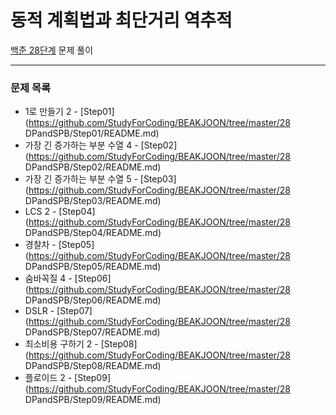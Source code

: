 # 동적 계획법과 최단거리 역추적
[백준 28단계](https://www.acmicpc.net/step/41) 문제 풀이

---

### 문제 목록

- 1로 만들기 2 - [Step01](https://github.com/StudyForCoding/BEAKJOON/tree/master/28 DPandSPB/Step01/README.md)
- 가장 긴 증가하는 부분 수열 4 - [Step02](https://github.com/StudyForCoding/BEAKJOON/tree/master/28 DPandSPB/Step02/README.md)
- 가장 긴 증가하는 부분 수열 5 - [Step03](https://github.com/StudyForCoding/BEAKJOON/tree/master/28 DPandSPB/Step03/README.md)
- LCS 2 - [Step04](https://github.com/StudyForCoding/BEAKJOON/tree/master/28 DPandSPB/Step04/README.md)
- 경찰차 - [Step05](https://github.com/StudyForCoding/BEAKJOON/tree/master/28 DPandSPB/Step05/README.md)
- 숨바꼭질 4 - [Step06](https://github.com/StudyForCoding/BEAKJOON/tree/master/28 DPandSPB/Step06/README.md)
- DSLR - [Step07](https://github.com/StudyForCoding/BEAKJOON/tree/master/28 DPandSPB/Step07/README.md)
- 최소비용 구하기 2 - [Step08](https://github.com/StudyForCoding/BEAKJOON/tree/master/28 DPandSPB/Step08/README.md)
- 플로이드 2 - [Step09](https://github.com/StudyForCoding/BEAKJOON/tree/master/28 DPandSPB/Step09/README.md)
